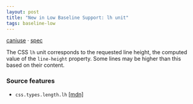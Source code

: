 ```yaml
---
layout: post
title: "New in Low Baseline Support: lh unit"
tags: baseline-low
---
```


[caniuse](https://caniuse.com/?search=lh) · [spec](https://drafts.csswg.org/css-values-4/#lh)

The CSS `lh` unit corresponds to the requested line height, the computed value of the `line-height` property. Some lines may be higher than this based on their content.

### Source features

- ``css.types.length.lh`` [[mdn]](https://developer.mozilla.org/en-US/search?q=css.types.length.lh)
